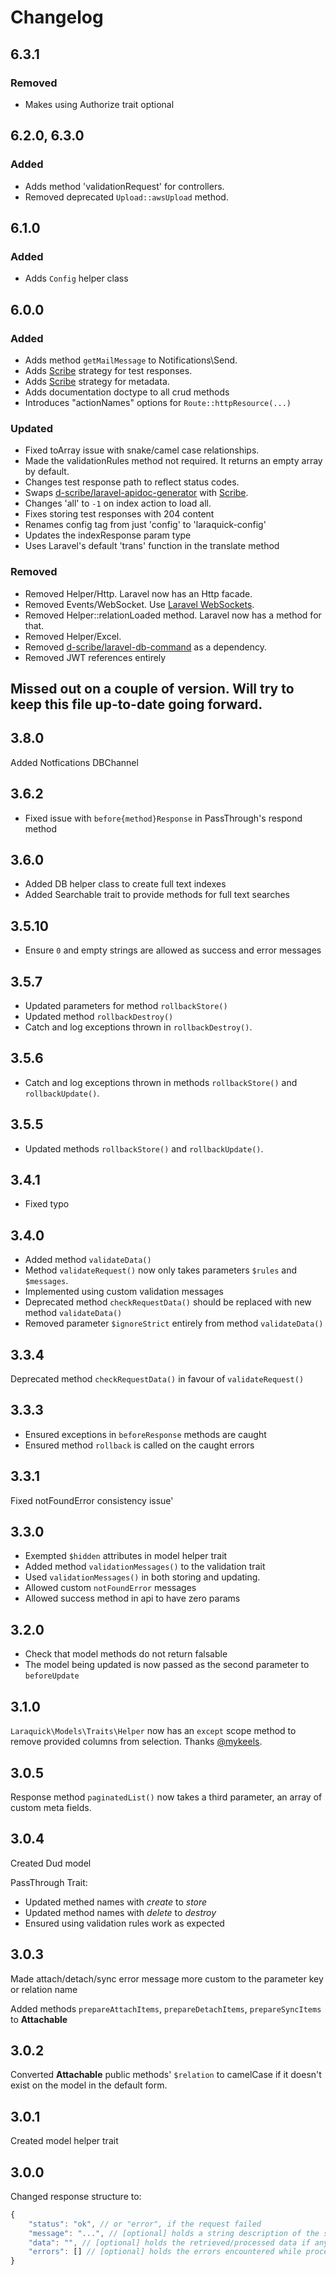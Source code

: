# Changelog

## 6.3.1

### Removed

- Makes using Authorize trait optional

## 6.2.0, 6.3.0

### Added

- Adds method 'validationRequest' for controllers.
- Removed deprecated `Upload::awsUpload` method.

## 6.1.0

### Added

- Adds `Config` helper class

## 6.0.0

### Added

- Adds method `getMailMessage` to Notifications\Send.
- Adds [Scribe](https://scribe.knuckles.wtf/laravel) strategy for test responses.
- Adds [Scribe](https://scribe.knuckles.wtf/laravel) strategy for metadata.
- Adds documentation doctype to all crud methods
- Introduces "actionNames" options for `Route::httpResource(...)`

### Updated

- Fixed toArray issue with snake/camel case relationships.
- Made the validationRules method not required. It returns an empty array by default.
- Changes test response path to reflect status codes.
- Swaps [d-scribe/laravel-apidoc-generator](https://github.com/d-scribe/laravel-apidoc-generator) with [Scribe](https://scribe.knuckles.wtf/laravel).
- Changes 'all' to `-1` on index action to load all.
- Fixes storing test responses with 204 content
- Renames config tag from just 'config' to 'laraquick-config'
- Updates the indexResponse param type
- Uses Laravel's default 'trans' function in the translate method

### Removed

- Removed Helper/Http. Laravel now has an Http facade.
- Removed Events/WebSocket. Use [Laravel WebSockets](https://beyondco.de/docs/laravel-websockets/getting-started/introduction).
- Removed Helper::relationLoaded method. Laravel now has a method for that.
- Removed Helper/Excel.
- Removed [d-scribe/laravel-db-command](https://github.com/ezra-obiwale/laravel-db-command) as a dependency.
- Removed JWT references entirely

## Missed out on a couple of version. Will try to keep this file up-to-date going forward.

## 3.8.0

Added Notfications DBChannel

## 3.6.2

- Fixed issue with `before{method}Response` in PassThrough's respond method

## 3.6.0

- Added DB helper class to create full text indexes
- Added Searchable trait to provide methods for full text searches

## 3.5.10

- Ensure `0` and empty strings are allowed as success and error messages

## 3.5.7

- Updated parameters for method `rollbackStore()`
- Updated method `rollbackDestroy()`
- Catch and log exceptions thrown in `rollbackDestroy()`.

## 3.5.6

- Catch and log exceptions thrown in methods `rollbackStore()` and `rollbackUpdate()`.

## 3.5.5

- Updated methods `rollbackStore()` and `rollbackUpdate()`.

## 3.4.1

- Fixed typo

## 3.4.0

- Added method `validateData()`
- Method `validateRequest()` now only takes parameters `$rules` and `$messages`.
- Implemented using custom validation messages
- Deprecated method `checkRequestData()` should be replaced with new method `validateData()`
- Removed parameter `$ignoreStrict` entirely from method `validateData()`

## 3.3.4

Deprecated method `checkRequestData()` in favour of `validateRequest()`

## 3.3.3

- Ensured exceptions in `beforeResponse` methods are caught
- Ensured method `rollback` is called on the caught errors

## 3.3.1

Fixed notFoundError consistency issue'

## 3.3.0

- Exempted `$hidden` attributes in model helper trait
- Added method `validationMessages()` to the validation trait
- Used `validationMessages()` in both storing and updating.
- Allowed custom `notFoundError` messages
- Allowed success method in api to have zero params

## 3.2.0

- Check that model methods do not return falsable
- The model being updated is now passed as the second parameter to `beforeUpdate`

## 3.1.0

`Laraquick\Models\Traits\Helper` now has an `except` scope method to remove provided
columns from selection. Thanks [@mykeels](https://github.com/mykeels).

## 3.0.5

Response method `paginatedList()` now takes a third parameter, an array
of custom meta fields.

## 3.0.4

Created Dud model

PassThrough Trait:
- Updated methed names with *create* to *store*
- Updated method names with *delete* to *destroy*
- Ensured using validation rules work as expected

## 3.0.3

Made attach/detach/sync error message more custom to the parameter key or relation
name

Added methods `prepareAttachItems`, `prepareDetachItems`, `prepareSyncItems` to **Attachable**

## 3.0.2

Converted **Attachable** public methods' `$relation` to camelCase if it doesn't exist
on the model in the default form.

## 3.0.1

Created model helper trait

## 3.0.0

Changed response structure to:

```javascript
{
	"status": "ok", // or "error", if the request failed
	"message": "...", // [optional] holds a string description of the status
	"data": "", // [optional] holds the retrieved/processed data if any
	"errors": [] // [optional] holds the errors encountered while processing the request
}
```